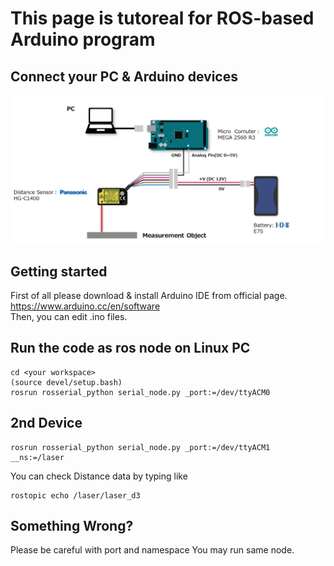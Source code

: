 # This page is tutoreal for ROS-based Arduino program

## Connect your PC & Arduino devices

![Device Configuration](image/laser_circuit.png)

## Getting started
First of all please download & install Arduino IDE from official page.
    https://www.arduino.cc/en/software   
Then, you can edit .ino files.

## Run the code as ros node on Linux PC

```
cd <your workspace>
(source devel/setup.bash)
rosrun rosserial_python serial_node.py _port:=/dev/ttyACM0
```

## 2nd Device
```
rosrun rosserial_python serial_node.py _port:=/dev/ttyACM1 __ns:=/laser
```
You can check Distance data by typing like 
```
rostopic echo /laser/laser_d3
```

## Something Wrong?

Please be careful with port and namespace
You may run same node.
